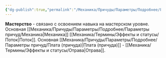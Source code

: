 ```yaml
---
{"dg-publish":true,"permalink":"/Механика/Причуды/Параметры/Подробнее/Группы причуд/Группа - Мастерство/","noteIcon":"","created":"2025-08-21T13:47:52.071+03:00","updated":"2025-09-05T14:20:02.522+03:00"}
---
```




**Мастерство** - связано с освоением навыка на мастерском уровне. Основная [[Механика/Причуды/Параметры/Подробнее/Параметры причуд/Механика\|Механика]] [[Механика/Термины/Эффекты и статусы/Поток\|Поток]]. Основная [[Механика/Причуды/Параметры/Подробнее/Параметры причуд/Плата (причуда)\|Плата (причуда)]] - [[Механика/Термины/Эффекты и статусы/Отрава\|Отрава]].
